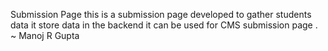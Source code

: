 Submission Page
this is a submission page
developed to gather students data
it store data in the backend
it can be used for CMS
submission page
.
~ Manoj R Gupta